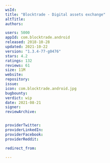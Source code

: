 ```yaml
---
wsId: 
title: "Blocktrade - Digital assets exchange"
altTitle: 
authors:

users: 5000
appId: com.blocktrade.android
released: 2018-10-28
updated: 2021-10-22
version: "1.3.4-77-g0476"
stars: 4.2
ratings: 132
reviews: 61
size: 11M
website: 
repository: 
issue: 
icon: com.blocktrade.android.jpg
bugbounty: 
verdict: wip
date: 2021-08-21
signer: 
reviewArchive:


providerTwitter: 
providerLinkedIn: 
providerFacebook: 
providerReddit: 

redirect_from:

---
```




